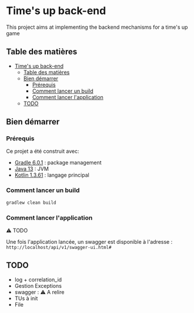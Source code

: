 # Time's up back-end
This project aims at implementing the backend mechanisms for a time's up game

## Table des matières
- [Time's up back-end](#time's-up-back-end)
  - [Table des matières](#table-des-matières)
  - [Bien démarrer](#bien-démarrer)
    - [Prérequis](#prérequis)
    - [Comment lancer un build](#comment-lancer-un-build)
    - [Comment lancer l'application](#comment-lancer-l'application)
  - [TODO](#todo)

## Bien démarrer

### Prérequis
Ce projet a été construit avec:
- [Gradle 6.0.1](https://docs.gradle.org/6.0.1/userguide/getting_started.html) : package management
- [Java 13](https://jdk.java.net/13/) : JVM
- [Kotlin 1.3.61](https://blog.jetbrains.com/kotlin/2019/11/kotlin-1-3-60-released/) : langage principal

### Comment lancer un build
```bash
gradlew clean build
```

### Comment lancer l'application
:warning: TODO

Une fois l'application lancée, un swagger est disponible à l'adresse :
`http://localhost/api/v1/swagger-ui.html#`

## TODO
- log + correlation_id
- Gestion Exceptions
- swagger : :warning: A relire
- TUs à init
- File